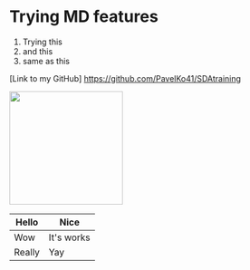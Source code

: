 # Trying MD features
1. Trying this
2. and this
3. same as this

[Link to my GitHub] https://github.com/PavelKo41/SDAtraining

<img height="200" src="D:\Documents\Desktop\Projects\SDAtraining\Test picture.jpg" title="" width="200"/> 

| Hello   | Nice        |
|---------|-------------|
| Wow     | It's works  |
 | Really  | Yay         | 


